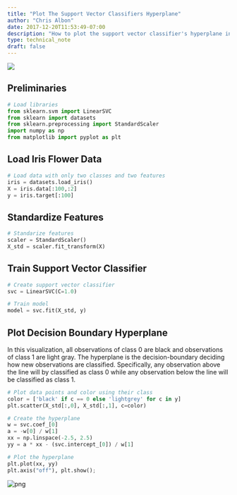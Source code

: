 ```yaml
---
title: "Plot The Support Vector Classifiers Hyperplane"
author: "Chris Albon"
date: 2017-12-20T11:53:49-07:00
description: "How to plot the support vector classifier's hyperplane in Scikit-Learn"
type: technical_note
draft: false
---
```

<a alt="Support Vector Classifier" href="https://machinelearningflashcards.com">
    <img src="support_vector_classifier/Support_Vector_Classifier_print.png" class="flashcard center-block">
</a>

## Preliminaries


```python
# Load libraries
from sklearn.svm import LinearSVC
from sklearn import datasets
from sklearn.preprocessing import StandardScaler
import numpy as np
from matplotlib import pyplot as plt
```

## Load Iris Flower Data


```python
# Load data with only two classes and two features
iris = datasets.load_iris()
X = iris.data[:100,:2]
y = iris.target[:100]
```

## Standardize Features


```python
# Standarize features
scaler = StandardScaler()
X_std = scaler.fit_transform(X)
```

## Train Support Vector Classifier


```python
# Create support vector classifier
svc = LinearSVC(C=1.0)

# Train model
model = svc.fit(X_std, y)
```

## Plot Decision Boundary Hyperplane

In this visualization, all observations of class 0 are black and observations of class 1 are light gray. The hyperplane is the decision-boundary deciding how new observations are classified. Specifically, any observation above the line will by classified as class 0 while any observation below the line will be classified as class 1.


```python
# Plot data points and color using their class
color = ['black' if c == 0 else 'lightgrey' for c in y]
plt.scatter(X_std[:,0], X_std[:,1], c=color)

# Create the hyperplane
w = svc.coef_[0]
a = -w[0] / w[1]
xx = np.linspace(-2.5, 2.5)
yy = a * xx - (svc.intercept_[0]) / w[1]

# Plot the hyperplane
plt.plot(xx, yy)
plt.axis("off"), plt.show();
```


![png](plot_support_vector_classifier_hyperplane_11_0.png)

